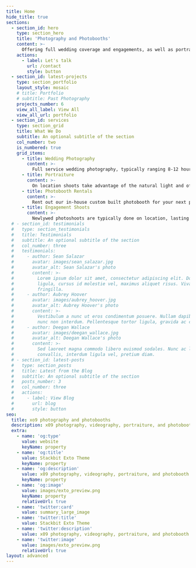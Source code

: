 ```yaml
---
title: Home
hide_title: true
sections:
  - section_id: hero
    type: section_hero
    title: 'Photography and Photobooths'
    content: >-
      Offering full wedding coverage and engagements, as well as portraiture and event photography. Videography is also available, as well as renting out our custom in-house built Photobooth, featuring a AlienBees Ringlight for ultra-glam photos. 
    actions:
      - label: Let's talk
        url: /contact
        style: button
  - section_id: latest-projects
    type: section_portfolio
    layout_style: mosaic
    # title: Portfolio
    # subtitle: Past Photography
    projects_number: 6
    view_all_label: View All
    view_all_url: portfolio
  - section_id: services
    type: section_grid
    title: What We Do
    subtitle: An optional subtitle of the section
    col_number: two
    is_numbered: true
    grid_items:
      - title: Wedding Photography
        content: >-
          Full service wedding photography, typically ranging 8-12 hours. Videography and second shooters available. Edits delivered within 3 weeks. Will Travel. Pricing starting at $2000.
      - title: Portraiture
        content: >-
          On location shoots take advantage of the natural light and offer portrait sessions starting at only at $100. Multiple locations available, shoots typically range 30min, 1hr, or 2hr. Edits delivered within 2 weeks. 
      - title: Photobooth Rentals
        content: >-
          Rent out our in-house custom built photobooth for your next party or event! Tower booth includes printer, user operated touchscreen, and ring light with DSLR for high quality photos. Guests walk away with two 2"x6" after each photo session, and can take unlimited photos. Rentals range from 2-4 hours and start at $300. Photos are delivered via web gallery within 2 weeks. 
      - title: Engagement Shoots
        content: >-
          Newlywed photoshoots are typically done on location, lasting approx. 1-2 hours. Couples can specify locations of their liking, as well as provide props that will serve in future invitations and stationary. Photos are delivered within 2 weeks via web gallery. Pricing starts at $200. 
  # - section_id: testimonials
  #   type: section_testimonials
  #   title: Testimonials
  #   subtitle: An optional subtitle of the section
  #   col_number: three
  #   testimonials:
  #     - author: Sean Salazar
  #       avatar: images/sean_salazar.jpg
  #       avatar_alt: Sean Salazar's photo
  #       content: >-
  #         Lorem ipsum dolor sit amet, consectetur adipiscing elit. Donec nisl
  #         ligula, cursus id molestie vel, maximus aliquet risus. Vivamus in nibh
  #         fringilla.
  #     - author: Aubrey Hoover
  #       avatar: images/aubrey_hoover.jpg
  #       avatar_alt: Aubrey Hoover's photo
  #       content: >-
  #         Vestibulum a nunc ut eros condimentum posuere. Nullam dapibus quis
  #         nunc non interdum. Pellentesque tortor ligula, gravida ac commodo eu.
  #     - author: Deegan Wallace
  #       avatar: images/deegan_wallace.jpg
  #       avatar_alt: Deegan Wallace's photo
  #       content: >-
  #         Sed laoreet magna commodo libero euismod sodales. Nunc ac libero
  #         convallis, interdum ligula vel, pretium diam.
  # - section_id: latest-posts
  #   type: section_posts
  #   title: Latest from the Blog
  #   subtitle: An optional subtitle of the section
  #   posts_number: 3
  #   col_number: three
  #   actions:
  #     - label: View Blog
  #       url: blog
  #       style: button
seo:
  title: xo9 photography and photobooths
  description: x09 photography, videography, portraiture, and photobooth rentals. Located in Austin, TX.
  extra:
    - name: 'og:type'
      value: website
      keyName: property
    - name: 'og:title'
      value: Stackbit Exto Theme
      keyName: property
    - name: 'og:description'
      value: x09 photography, videography, portraiture, and photobooth rentals. Located in Austin, TX.
      keyName: property
    - name: 'og:image'
      value: images/exto_preview.png
      keyName: property
      relativeUrl: true
    - name: 'twitter:card'
      value: summary_large_image
    - name: 'twitter:title'
      value: Stackbit Exto Theme
    - name: 'twitter:description'
      value: x09 photography, videography, portraiture, and photobooth rentals. Located in Austin, TX.
    - name: 'twitter:image'
      value: images/exto_preview.png
      relativeUrl: true
layout: advanced
---
```

